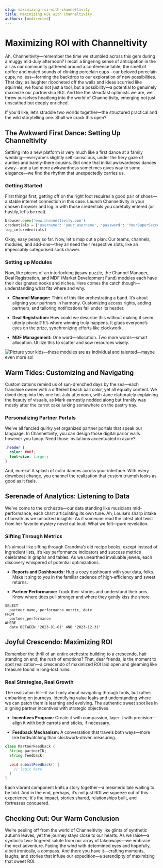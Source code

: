 ```yaml
---
slug: maximizing-roi-with-channeltivity
title: Maximizing ROI with Channeltivity
authors: [undirected]
---
```



# Maximizing ROI with Channeltivity

Ah, Channeltivity—remember the time we stumbled across this gem during a muggy mid-July afternoon? I recall a lingering sense of anticipation in the air as our community gathered around a conference table, the smell of coffee and muted sounds of clinking porcelain cups—our beloved porcelain cups, no less—forming the backdrop to our exploration of new possibilities. That day, as laughter ricocheted off the walls and ideas scurried like squirrels, we found not just a tool, but a possibility—a potential to genuinely maximize our partnership ROI. And like the steadfast optimists we are, we threw ourselves headlong into the world of Channeltivity, emerging not just unscathed but deeply enriched.

If you'd like, let’s straddle two worlds together—the structured practical and the wild storytelling one. Shall we crack this open?

## The Awkward First Dance: Setting Up Channeltivity

Settling into a new platform is very much like a first dance at a family wedding—everyone's slightly self-conscious, under the fiery gaze of aunties and barely-there cousins. But once that initial awkwardness dances away—and a tad more awkwardness sometimes gives way to some elegance—we find the rhythm that unexpectedly carries us.

### Getting Started

First things first, getting off on the right foot requires a good pair of shoes—a stable internet connection in this case. Launch Channeltivity in your chosen browser and log in with those credentials you carefully entered (or hastily, let's be real). 

```python
browser.open('www.channeltivity.com')
credentials = {'username': 'your_username', 'password': 'YourSuperSecretPassword!'}
log_in(credentials)
```

Okay, easy peasy so far. Now, let's map out a plan: Our teams, channels, modules, and add-ons—they all need their respective slots, like an impeccably categorised sock drawer.

### Setting up Modules

Now, like pieces of an interlocking jigsaw puzzle, the Channel Manager, Deal Registration, and MDF (Market Development Fund) modules each have their designated nooks and niches. Here comes the catch though—understanding what fits where and why.

- **Channel Manager:** Think of this like orchestrating a band. It’s about aligning your partners in harmony. Customizing access rights, adding partners, and tailoring notifications fall under its header.

- **Deal Registration:** How could we describe this without making it seem utterly pivotal? It’s where winning truly happens. It glues everyone’s eyes on the prize, synchronizing efforts like clockwork.

- **MDF Management:** One word—allocation. Two more words—smart allocation. Utilize this to scatter and sow resources wisely.

![Picture your kids—these modules are as individual and talented—maybe even more so!](https://example.com/modules_pic.png)

## Warm Tides: Customizing and Navigating

Customizations remind us of sun-drenched days by the sea—each franchise owner with a different beach ball color, yet all equally content. We dived deep into this one hot July afternoon, with Jane elaborately explaining the beauty of visuals, as Mark earnestly nodded along but frankly was mostly after the carrot cake lurking somewhere on the pastry tray.

### Personalizing Partner Portals

We’ve all fancied quirky yet organized partner portals that speak our language. In Channeltivity, you can design those digital parlor walls however you fancy. Need those invitations accentuated in azure?

```css
.header {
  color: #00f;
  font-size: larger;
}
```

And, eureka! A splash of color dances across your interface. With every downbeat change, you channel the realization that custom triumph looks as good as it feels.

## Serenade of Analytics: Listening to Data

We've come to the orchestra—our data standing like musicians mid-performance, each chart articulating its own tune. Ah, Louise’s sharp intake of breath as we unlocked insights! As if someone read the latest plot twist from her favorite mystery novel out loud. What we felt—pure revelation. 

### Sifting Through Metrics

It’s almost like sifting through Grandma’s old recipe books; except instead of ingredient lists, it’s key performance indicators and success metrics celebrated in graphs and tables. As we unearthed invaluable jewels, each discovery whispered of potential optimizations.

- **Reports and Dashboards:** Hug a cozy dashboard with your data, folks. Make it sing to you in the familiar cadence of high-efficiency and sweet returns.
  
- **Partner Performance:** Track their stories and understand their arcs. Know where tides pull stronger and where they gently kiss the shore.

```excel
SELECT
  partner_name, performance_metric, date
FROM
  partner_performance
WHERE
  date BETWEEN '2023-01-01' AND '2023-12-31'
```

## Joyful Crescendo: Maximizing ROI

Remember the thrill of an entire orchestra building to a crescendo, hair standing on end, the rush of emotions? That, dear friends, is the moment to spot realization—a crescendo of maximized ROI laid open and gleaming like treasure found in long-lost ruins.

### Real Strategies, Real Growth

The realization hit—it isn't only about navigating through tools, but rather embarking on journeys. Identifying value leaks and understanding where we can patch them is learning and evolving. The authentic sweet spot lies in aligning partner incentives with strategic objectives.

- **Incentives Program:** Create it with compassion, layer it with precision—align it with both carrots and sticks, if necessary.
  
- **Feedback Mechanism:** A conversation that travels both ways—more like birdwatching than clockwork-driven measuring.
  
```java
class PartnerFeedback {
  String partnerID;
  String feedback;
  
  void submitFeedback() {
    // logic here
  }
}
```

Each vibrant component knits a story together—a mesmeric tale waiting to be told. And in the end, perhaps, it’s not just ROI we squeeze out of this experience; it's the impact, stories shared, relationships built, and fortresses conquered.

## Checking Out: Our Warm Conclusion

We’re peeling off from the world of Channeltivity like glints of synthetic autumn leaves, yet the journey stays close to our hearts. As we raise—a symbolic two-fingered salute from our array of takeaways—we embrace the next adventure. Facing the wind with determined eyes and hopefully, albeit ironically, a compass. And there you have it—crafting moments, laughs, and stories that infuse our expedition—a serendipity of maximizing that sweet ROI.